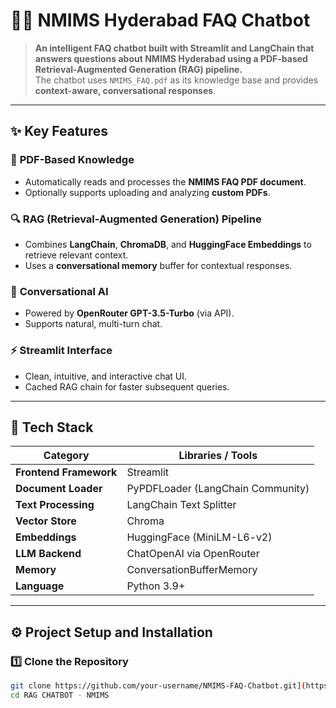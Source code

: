 # 🤖💬 NMIMS Hyderabad FAQ Chatbot  

> **An intelligent FAQ chatbot built with Streamlit and LangChain that answers questions about NMIMS Hyderabad using a PDF-based Retrieval-Augmented Generation (RAG) pipeline.**  
> The chatbot uses `NMIMS_FAQ.pdf` as its knowledge base and provides **context-aware, conversational responses**.  

---

## ✨ **Key Features**

### 📘 **PDF-Based Knowledge**
- Automatically reads and processes the **NMIMS FAQ PDF document**.  
- Optionally supports uploading and analyzing **custom PDFs**.

### 🔍 **RAG (Retrieval-Augmented Generation) Pipeline**
- Combines **LangChain**, **ChromaDB**, and **HuggingFace Embeddings** to retrieve relevant context.  
- Uses a **conversational memory** buffer for contextual responses.  

### 🧠 **Conversational AI**
- Powered by **OpenRouter GPT-3.5-Turbo** (via API).  
- Supports natural, multi-turn chat.  

### ⚡ **Streamlit Interface**
- Clean, intuitive, and interactive chat UI.  
- Cached RAG chain for faster subsequent queries.  

---

## 🧰 **Tech Stack**

| Category | Libraries / Tools |
|-----------|-------------------|
| **Frontend Framework** | Streamlit |
| **Document Loader** | PyPDFLoader (LangChain Community) |
| **Text Processing** | LangChain Text Splitter |
| **Vector Store** | Chroma |
| **Embeddings** | HuggingFace (MiniLM-L6-v2) |
| **LLM Backend** | ChatOpenAI via OpenRouter |
| **Memory** | ConversationBufferMemory |
| **Language** | Python 3.9+ |

---

## ⚙️ **Project Setup and Installation**

### 1️⃣ Clone the Repository
```bash
git clone https://github.com/your-username/NMIMS-FAQ-Chatbot.git](https://github.com/Rachit-Jain-24/NMIMS-RAG-CHATBOT
cd RAG CHATBOT - NMIMS
